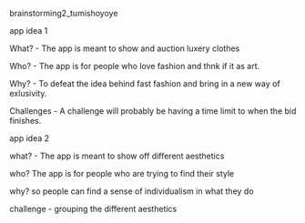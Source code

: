 brainstorming2_tumishoyoye

app idea 1 

What? - The app is meant to show and auction luxery clothes 

Who? - The app is for people who love fashion and thnk if it as art. 

Why? - To defeat the idea behind fast fashion and bring in a new way of exlusivity. 

Challenges - A challenge will probably be having a time limit to when the bid finishes. 

app idea 2 

what? - The app is meant to show off different aesthetics 

who? The app is for people who are trying to find their style 

why? so people can find a sense of individualism in what they do

challenge - grouping the different aesthetics 